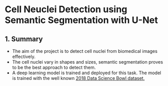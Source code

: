 # Cell Neuclei Detection using Semantic Segmentation with U-Net

## 1. Summary
- The aim of the project is to detect cell nuclei from biomedical images effectively.
- The cell nuclei vary in shapes and sizes, semantic segmentation proves to be the best approach to detect them. 
- A deep learning model is trained and deployed for this task. The model is trained with the well known [2018 Data Science Bowl dataset.](https://www.kaggle.com/c/data-science-bowl-2018)

